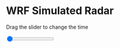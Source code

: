 <h1>WRF Simulated Radar</h1>
<p>Drag the slider to change the time</p>

<div class="slidecontainer">
<input oninput='setImage(this)' class="slider" type="range" min="0" max="49" value="0" step="1" />
<img id='img'/>
</div>

<script>
var img = document.getElementById('img');
var img_array = ['/assets/images/wrf/rf_wrfout_d01_2020-02-22_12:00:00.png',
'/assets/images/wrf/rf_wrfout_d01_2020-02-22_13:00:00.png',
'/assets/images/wrf/rf_wrfout_d01_2020-02-22_14:00:00.png',
'/assets/images/wrf/rf_wrfout_d01_2020-02-22_15:00:00.png',
'/assets/images/wrf/rf_wrfout_d01_2020-02-22_16:00:00.png',
'/assets/images/wrf/rf_wrfout_d01_2020-02-22_17:00:00.png',
'/assets/images/wrf/rf_wrfout_d01_2020-02-22_18:00:00.png',
'/assets/images/wrf/rf_wrfout_d01_2020-02-22_19:00:00.png',
'/assets/images/wrf/rf_wrfout_d01_2020-02-22_20:00:00.png',
'/assets/images/wrf/rf_wrfout_d01_2020-02-22_21:00:00.png',
'/assets/images/wrf/rf_wrfout_d01_2020-02-22_22:00:00.png',
'/assets/images/wrf/rf_wrfout_d01_2020-02-22_23:00:00.png',
'/assets/images/wrf/rf_wrfout_d01_2020-02-23_00:00:00.png',
'/assets/images/wrf/rf_wrfout_d01_2020-02-23_01:00:00.png',
'/assets/images/wrf/rf_wrfout_d01_2020-02-23_02:00:00.png',
'/assets/images/wrf/rf_wrfout_d01_2020-02-23_03:00:00.png',
'/assets/images/wrf/rf_wrfout_d01_2020-02-23_04:00:00.png',
'/assets/images/wrf/rf_wrfout_d01_2020-02-23_05:00:00.png',
'/assets/images/wrf/rf_wrfout_d01_2020-02-23_06:00:00.png',
'/assets/images/wrf/rf_wrfout_d01_2020-02-23_07:00:00.png',
'/assets/images/wrf/rf_wrfout_d01_2020-02-23_08:00:00.png',
'/assets/images/wrf/rf_wrfout_d01_2020-02-23_09:00:00.png',
'/assets/images/wrf/rf_wrfout_d01_2020-02-23_10:00:00.png',
'/assets/images/wrf/rf_wrfout_d01_2020-02-23_11:00:00.png',
'/assets/images/wrf/rf_wrfout_d01_2020-02-23_12:00:00.png',
'/assets/images/wrf/rf_wrfout_d01_2020-02-23_13:00:00.png',
'/assets/images/wrf/rf_wrfout_d01_2020-02-23_14:00:00.png',
'/assets/images/wrf/rf_wrfout_d01_2020-02-23_15:00:00.png',
'/assets/images/wrf/rf_wrfout_d01_2020-02-23_16:00:00.png',
'/assets/images/wrf/rf_wrfout_d01_2020-02-23_17:00:00.png',
'/assets/images/wrf/rf_wrfout_d01_2020-02-23_18:00:00.png',
'/assets/images/wrf/rf_wrfout_d01_2020-02-23_19:00:00.png',
'/assets/images/wrf/rf_wrfout_d01_2020-02-23_20:00:00.png',
'/assets/images/wrf/rf_wrfout_d01_2020-02-23_21:00:00.png',
'/assets/images/wrf/rf_wrfout_d01_2020-02-23_22:00:00.png',
'/assets/images/wrf/rf_wrfout_d01_2020-02-23_23:00:00.png',
'/assets/images/wrf/rf_wrfout_d01_2020-02-24_00:00:00.png',
'/assets/images/wrf/rf_wrfout_d01_2020-02-24_01:00:00.png',
'/assets/images/wrf/rf_wrfout_d01_2020-02-24_02:00:00.png',
'/assets/images/wrf/rf_wrfout_d01_2020-02-24_03:00:00.png',
'/assets/images/wrf/rf_wrfout_d01_2020-02-24_04:00:00.png',
'/assets/images/wrf/rf_wrfout_d01_2020-02-24_05:00:00.png',
'/assets/images/wrf/rf_wrfout_d01_2020-02-24_06:00:00.png',
'/assets/images/wrf/rf_wrfout_d01_2020-02-24_07:00:00.png',
'/assets/images/wrf/rf_wrfout_d01_2020-02-24_08:00:00.png',
'/assets/images/wrf/rf_wrfout_d01_2020-02-24_09:00:00.png',
'/assets/images/wrf/rf_wrfout_d01_2020-02-24_10:00:00.png',
'/assets/images/wrf/rf_wrfout_d01_2020-02-24_11:00:00.png',
'/assets/images/wrf/rf_wrfout_d01_2020-02-24_12:00:00.png',];
function setImage(obj)
{
        var value = obj.value;
        img.src = img_array[value];

}
</script>

